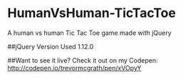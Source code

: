 # HumanVsHuman-TicTacToe
A human vs human Tic Tac Toe game made with jQuery

##jQuery Version Used
1.12.0

##Want to see it live? Check it out on my Codepen:
http://codepen.io/trevormcgrath/pen/xVOpyY
